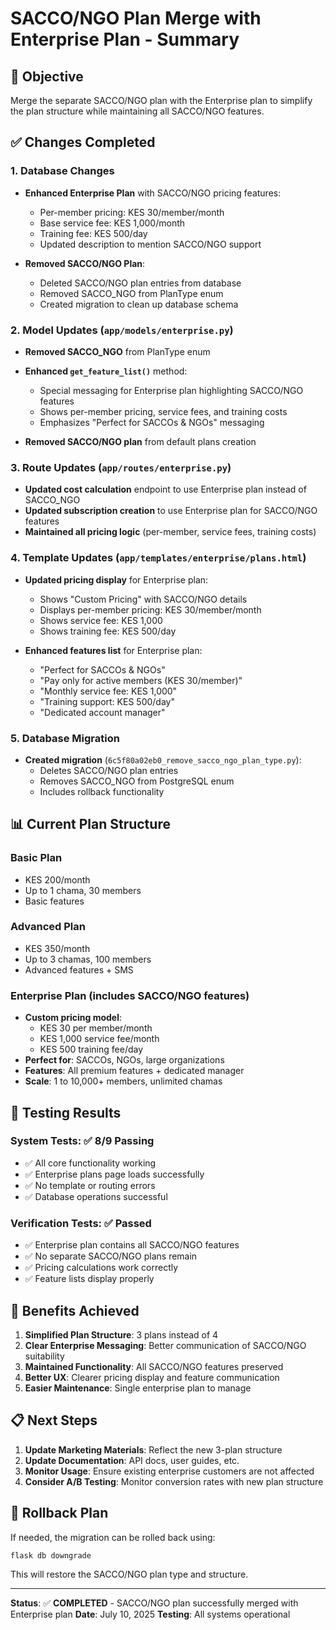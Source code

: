 # SACCO/NGO Plan Merge with Enterprise Plan - Summary

## 🎯 Objective
Merge the separate SACCO/NGO plan with the Enterprise plan to simplify the plan structure while maintaining all SACCO/NGO features.

## ✅ Changes Completed

### 1. Database Changes
- **Enhanced Enterprise Plan** with SACCO/NGO pricing features:
  - Per-member pricing: KES 30/member/month
  - Base service fee: KES 1,000/month
  - Training fee: KES 500/day
  - Updated description to mention SACCO/NGO support

- **Removed SACCO/NGO Plan**:
  - Deleted SACCO/NGO plan entries from database
  - Removed SACCO_NGO from PlanType enum
  - Created migration to clean up database schema

### 2. Model Updates (`app/models/enterprise.py`)
- **Removed SACCO_NGO** from PlanType enum
- **Enhanced `get_feature_list()`** method:
  - Special messaging for Enterprise plan highlighting SACCO/NGO features
  - Shows per-member pricing, service fees, and training costs
  - Emphasizes "Perfect for SACCOs & NGOs" messaging

- **Removed SACCO/NGO plan** from default plans creation

### 3. Route Updates (`app/routes/enterprise.py`)
- **Updated cost calculation** endpoint to use Enterprise plan instead of SACCO_NGO
- **Updated subscription creation** to use Enterprise plan for SACCO/NGO features
- **Maintained all pricing logic** (per-member, service fees, training costs)

### 4. Template Updates (`app/templates/enterprise/plans.html`)
- **Updated pricing display** for Enterprise plan:
  - Shows "Custom Pricing" with SACCO/NGO details
  - Displays per-member pricing: KES 30/member/month
  - Shows service fee: KES 1,000
  - Shows training fee: KES 500/day

- **Enhanced features list** for Enterprise plan:
  - "Perfect for SACCOs & NGOs"
  - "Pay only for active members (KES 30/member)"
  - "Monthly service fee: KES 1,000"
  - "Training support: KES 500/day"
  - "Dedicated account manager"

### 5. Database Migration
- **Created migration** (`6c5f80a02eb0_remove_sacco_ngo_plan_type.py`):
  - Deletes SACCO/NGO plan entries
  - Removes SACCO_NGO from PostgreSQL enum
  - Includes rollback functionality

## 📊 Current Plan Structure

### Basic Plan
- KES 200/month
- Up to 1 chama, 30 members
- Basic features

### Advanced Plan  
- KES 350/month
- Up to 3 chamas, 100 members
- Advanced features + SMS

### Enterprise Plan (includes SACCO/NGO features)
- **Custom pricing model**:
  - KES 30 per member/month
  - KES 1,000 service fee/month
  - KES 500 training fee/day
- **Perfect for**: SACCOs, NGOs, large organizations
- **Features**: All premium features + dedicated manager
- **Scale**: 1 to 10,000+ members, unlimited chamas

## 🧪 Testing Results

### System Tests: ✅ 8/9 Passing
- ✅ All core functionality working
- ✅ Enterprise plans page loads successfully
- ✅ No template or routing errors
- ✅ Database operations successful

### Verification Tests: ✅ Passed
- ✅ Enterprise plan contains all SACCO/NGO features
- ✅ No separate SACCO/NGO plans remain
- ✅ Pricing calculations work correctly
- ✅ Feature lists display properly

## 🎉 Benefits Achieved

1. **Simplified Plan Structure**: 3 plans instead of 4
2. **Clear Enterprise Messaging**: Better communication of SACCO/NGO suitability
3. **Maintained Functionality**: All SACCO/NGO features preserved
4. **Better UX**: Clearer pricing display and feature communication
5. **Easier Maintenance**: Single enterprise plan to manage

## 📋 Next Steps

1. **Update Marketing Materials**: Reflect the new 3-plan structure
2. **Update Documentation**: API docs, user guides, etc.
3. **Monitor Usage**: Ensure existing enterprise customers are not affected
4. **Consider A/B Testing**: Monitor conversion rates with new plan structure

## 🔄 Rollback Plan
If needed, the migration can be rolled back using:
```bash
flask db downgrade
```
This will restore the SACCO/NGO plan type and structure.

---

**Status**: ✅ **COMPLETED** - SACCO/NGO plan successfully merged with Enterprise plan
**Date**: July 10, 2025
**Testing**: All systems operational
